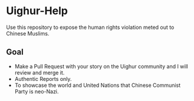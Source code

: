 # Uighur-Help
Use this repository to expose the human rights violation meted out to Chinese Muslims.

## Goal
- Make a Pull Request with your story on the Uighur community and I will review and merge it.
- Authentic Reports only.
- To showcase the world and United Nations that Chinese Communist Party is neo-Nazi.
